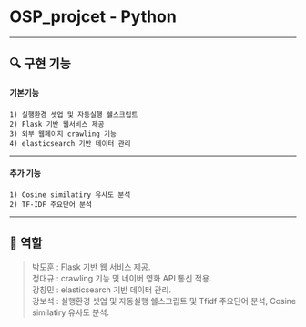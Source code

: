 # OSP_projcet - Python

---

## :mag: 구현 기능
#### 기본기능

```
1) 실행환경 셋업 및 자동실행 쉘스크립트
2) Flask 기반 웹서비스 제공
3) 외부 웹페이지 crawling 기능
4) elasticsearch 기반 데이터 관리
```
---
#### 추가 기능

```추가 기능
1) Cosine similatiry 유사도 분석
2) TF-IDF 주요단어 분석
```
---

## :memo: 역할
> 박도훈 : Flask 기반 웹 서비스 제공.  
> 정대규 : crawling 기능 및 네이버 영화 API 통신 적용.  
> 강창민 : elasticsearch 기반 데이터 관리.  
> 강보석 : 실행환경 셋업 및 자동실행 쉘스크립트 및 Tfidf 주요단어 분석, Cosine similatiry 유사도 분석.  
